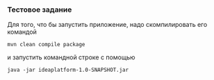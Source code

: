 ### Тестовое задание
Для того, что бы запустить приложение, надо скомпилировать его командой
````
mvn clean compile package
````
и запустить командной строке с помощью
````
java -jar ideaplatform-1.0-SNAPSHOT.jar
````
